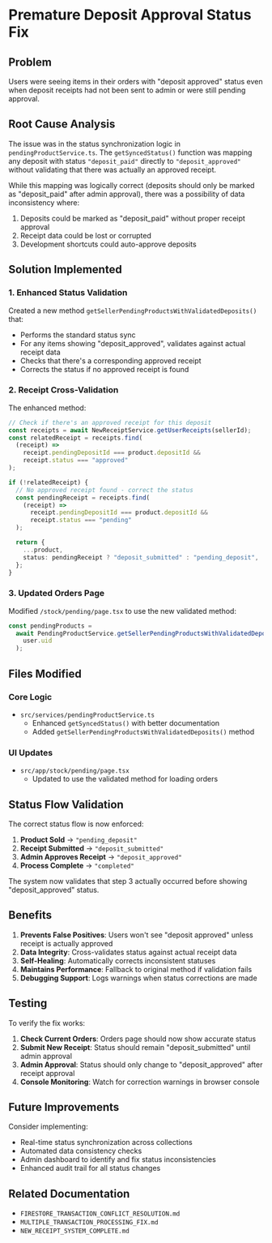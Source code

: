 # Premature Deposit Approval Status Fix

## Problem

Users were seeing items in their orders with "deposit approved" status even when deposit receipts had not been sent to admin or were still pending approval.

## Root Cause Analysis

The issue was in the status synchronization logic in `pendingProductService.ts`. The `getSyncedStatus()` function was mapping any deposit with status `"deposit_paid"` directly to `"deposit_approved"` without validating that there was actually an approved receipt.

While this mapping was logically correct (deposits should only be marked as "deposit_paid" after admin approval), there was a possibility of data inconsistency where:

1. Deposits could be marked as "deposit_paid" without proper receipt approval
2. Receipt data could be lost or corrupted
3. Development shortcuts could auto-approve deposits

## Solution Implemented

### 1. Enhanced Status Validation

Created a new method `getSellerPendingProductsWithValidatedDeposits()` that:

- Performs the standard status sync
- For any items showing "deposit_approved", validates against actual receipt data
- Checks that there's a corresponding approved receipt
- Corrects the status if no approved receipt is found

### 2. Receipt Cross-Validation

The enhanced method:

```typescript
// Check if there's an approved receipt for this deposit
const receipts = await NewReceiptService.getUserReceipts(sellerId);
const relatedReceipt = receipts.find(
  (receipt) =>
    receipt.pendingDepositId === product.depositId &&
    receipt.status === "approved"
);

if (!relatedReceipt) {
  // No approved receipt found - correct the status
  const pendingReceipt = receipts.find(
    (receipt) =>
      receipt.pendingDepositId === product.depositId &&
      receipt.status === "pending"
  );

  return {
    ...product,
    status: pendingReceipt ? "deposit_submitted" : "pending_deposit",
  };
}
```

### 3. Updated Orders Page

Modified `/stock/pending/page.tsx` to use the new validated method:

```typescript
const pendingProducts =
  await PendingProductService.getSellerPendingProductsWithValidatedDeposits(
    user.uid
  );
```

## Files Modified

### Core Logic

- `src/services/pendingProductService.ts`
  - Enhanced `getSyncedStatus()` with better documentation
  - Added `getSellerPendingProductsWithValidatedDeposits()` method

### UI Updates

- `src/app/stock/pending/page.tsx`
  - Updated to use the validated method for loading orders

## Status Flow Validation

The correct status flow is now enforced:

1. **Product Sold** → `"pending_deposit"`
2. **Receipt Submitted** → `"deposit_submitted"`
3. **Admin Approves Receipt** → `"deposit_approved"`
4. **Process Complete** → `"completed"`

The system now validates that step 3 actually occurred before showing "deposit_approved" status.

## Benefits

1. **Prevents False Positives**: Users won't see "deposit approved" unless receipt is actually approved
2. **Data Integrity**: Cross-validates status against actual receipt data
3. **Self-Healing**: Automatically corrects inconsistent statuses
4. **Maintains Performance**: Fallback to original method if validation fails
5. **Debugging Support**: Logs warnings when status corrections are made

## Testing

To verify the fix works:

1. **Check Current Orders**: Orders page should now show accurate status
2. **Submit New Receipt**: Status should remain "deposit_submitted" until admin approval
3. **Admin Approval**: Status should only change to "deposit_approved" after receipt approval
4. **Console Monitoring**: Watch for correction warnings in browser console

## Future Improvements

Consider implementing:

- Real-time status synchronization across collections
- Automated data consistency checks
- Admin dashboard to identify and fix status inconsistencies
- Enhanced audit trail for all status changes

## Related Documentation

- `FIRESTORE_TRANSACTION_CONFLICT_RESOLUTION.md`
- `MULTIPLE_TRANSACTION_PROCESSING_FIX.md`
- `NEW_RECEIPT_SYSTEM_COMPLETE.md`

